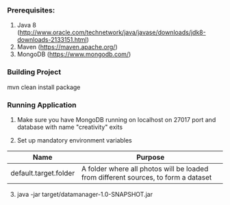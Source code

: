 ### Prerequisites:
1) Java 8 (http://www.oracle.com/technetwork/java/javase/downloads/jdk8-downloads-2133151.html)
2) Maven (https://maven.apache.org/)
3) MongoDB (https://www.mongodb.com/)

### Building Project
mvn clean install package

### Running Application

1) Make sure you have MongoDB running on localhost on 27017 port 
and database with name "creativity" exits

2) Set up mandatory environment variables

| Name | Purpose |
| ------ | ----- |
| default.target.folder | A folder where all photos will be loaded from different sources, to form a dataset |

3) java -jar target/datamanager-1.0-SNAPSHOT.jar

